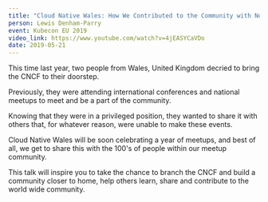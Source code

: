 ```yaml
---
title: "Cloud Native Wales: How We Contributed to the Community with No Code"
person: Lewis Denham-Parry
event: Kubecon EU 2019
video_link: https://www.youtube.com/watch?v=4jEASYCaVDo
date: 2019-05-21
---
```


This time last year, two people from Wales, United Kingdom decried to bring the
CNCF to their doorstep.

Previously, they were attending international conferences and national meetups
to meet and be a part of the community.

Knowing that they were in a privileged position, they wanted to share it with
others that, for whatever reason, were unable to make these events.

Cloud Native Wales will be soon celebrating a year of meetups, and best of all,
we get to share this with the 100's of people within our meetup community.

This talk will inspire you to take the chance to branch the CNCF and build a
community closer to home, help others learn, share and contribute to the world
wide community.
